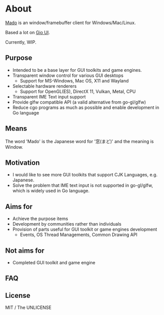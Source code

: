 # About

[Mado](https://github.com/kanryu/mado) is an window/framebuffer client for Windows/Mac/Linux.

Based a lot on [Gio UI](https://github.com/gioui/gio).

Currently, WIP.

## Purpose

- Intended to be a base layer for GUI toolkits and game engines.
- Transparent window control for various GUI desktops
  - Support for MS-Windows, Mac OS, X11 and Wayland
- Selectable hardware renderers
  - Support for OpenGL(ES), DirectX 11, Vulkan, Metal, CPU
- Transparent IME Text input support
- Provide glfw compatible API (a valid alternative from go-gl/glfw)
- Reduce cgo programs as much as possible and enable development in Go language

## Means

The word 'Mado' is the Japanese word for '窓(まど)' and the meaning is Window.

## Motivation

- I would like to see more GUI toolkits that support CJK Languages, e.g. Japanese.
- Solve the problem that IME text input is not supported in go-gl/glfw, which is widely used in Go language.

## Aims for

- Achieve the purpose items
- Development by communities rather than individuals
- Provision of parts useful for GUI toolkit or game engines development 
  - Events, OS Thread Managements, Common Drawing API

## Not aims for

- Completed GUI toolkit and game engine

## FAQ



## License

MIT / The UNLICENSE

